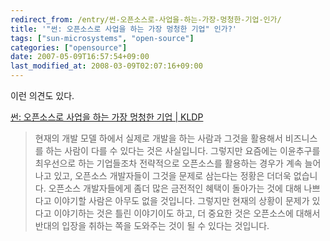 ```yaml
---
redirect_from: /entry/썬-오픈소스로-사업을-하는-가장-멍청한-기업-인가/
title: '"썬: 오픈소스로 사업을 하는 가장 멍청한 기업" 인가?'
tags: ["sun-microsystems", "open-source"]
categories: ["opensource"]
date: 2007-05-09T16:57:54+09:00
last_modified_at: 2008-03-09T02:07:16+09:00
---
```

이런 의견도 있다.  
  
[썬: 오픈소스로 사업을 하는 가장 멍청한 기업 \| KLDP](http://kldp.org/node/81932)

> 현재의 개발 모델 하에서 실제로 개발을 하는 사람과 그것을 활용해서 비즈니스를 하는 사람이 다를 수 있다는 것은 사실입니다. 그렇지만 요즘에는 이윤추구를 최우선으로 하는 기업들조차 전략적으로 오픈소스를 활용하는 경우가 계속 늘어나고 있고, 오픈소스 개발자들이 그것을 문제로 삼는다는 정황은 더더욱 없습니다. 오픈소스 개발자들에게 좀더 많은 금전적인 혜택이 돌아가는 것에 대해 나쁘다고 이야기할 사람은 아무도 없을 것입니다. 그렇지만 현재의 상황이 문제가 있다고 이야기하는 것은 틀린 이야기이도 하고, 더 중요한 것은 오픈소스에 대해서 반대의 입장을 취하는 쪽을 도와주는 것이 될 수 있다는 것입니다.
